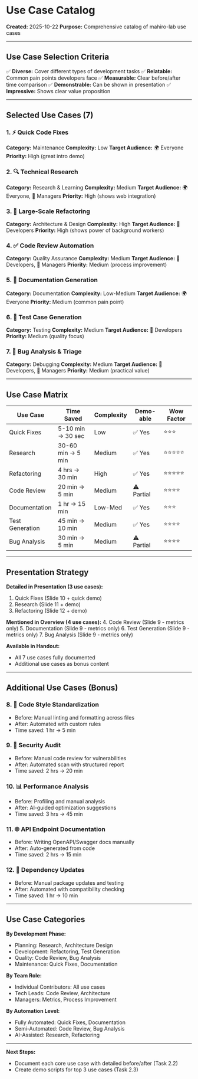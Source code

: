 # Use Case Catalog

**Created:** 2025-10-22
**Purpose:** Comprehensive catalog of mahiro-lab use cases

---

## Use Case Selection Criteria

✅ **Diverse:** Cover different types of development tasks
✅ **Relatable:** Common pain points developers face
✅ **Measurable:** Clear before/after time comparison
✅ **Demonstrable:** Can be shown in presentation
✅ **Impressive:** Shows clear value proposition

---

## Selected Use Cases (7)

### 1. ⚡ Quick Code Fixes
**Category:** Maintenance
**Complexity:** Low
**Target Audience:** 🌍 Everyone
**Priority:** High (great intro demo)

### 2. 🔍 Technical Research
**Category:** Research & Learning
**Complexity:** Medium
**Target Audience:** 🌍 Everyone, 💼 Managers
**Priority:** High (shows web integration)

### 3. 🔄 Large-Scale Refactoring
**Category:** Architecture & Design
**Complexity:** High
**Target Audience:** 🔧 Developers
**Priority:** High (shows power of background workers)

### 4. ✅ Code Review Automation
**Category:** Quality Assurance
**Complexity:** Medium
**Target Audience:** 🔧 Developers, 💼 Managers
**Priority:** Medium (process improvement)

### 5. 📝 Documentation Generation
**Category:** Documentation
**Complexity:** Low-Medium
**Target Audience:** 🌍 Everyone
**Priority:** Medium (common pain point)

### 6. 🧪 Test Case Generation
**Category:** Testing
**Complexity:** Medium
**Target Audience:** 🔧 Developers
**Priority:** Medium (quality focus)

### 7. 🐛 Bug Analysis & Triage
**Category:** Debugging
**Complexity:** Medium
**Target Audience:** 🔧 Developers, 💼 Managers
**Priority:** Medium (practical value)

---

## Use Case Matrix

| Use Case | Time Saved | Complexity | Demo-able | Wow Factor |
|----------|------------|------------|-----------|------------|
| Quick Fixes | 5-10 min → 30 sec | Low | ✅ Yes | ⭐⭐⭐ |
| Research | 30-60 min → 5 min | Medium | ✅ Yes | ⭐⭐⭐⭐⭐ |
| Refactoring | 4 hrs → 30 min | High | ✅ Yes | ⭐⭐⭐⭐⭐ |
| Code Review | 20 min → 5 min | Medium | ⚠️ Partial | ⭐⭐⭐⭐ |
| Documentation | 1 hr → 15 min | Low-Med | ✅ Yes | ⭐⭐⭐ |
| Test Generation | 45 min → 10 min | Medium | ✅ Yes | ⭐⭐⭐⭐ |
| Bug Analysis | 30 min → 5 min | Medium | ⚠️ Partial | ⭐⭐⭐⭐ |

---

## Presentation Strategy

**Detailed in Presentation (3 use cases):**
1. Quick Fixes (Slide 10 + quick demo)
2. Research (Slide 11 + demo)
3. Refactoring (Slide 12 + demo)

**Mentioned in Overview (4 use cases):**
4. Code Review (Slide 9 - metrics only)
5. Documentation (Slide 9 - metrics only)
6. Test Generation (Slide 9 - metrics only)
7. Bug Analysis (Slide 9 - metrics only)

**Available in Handout:**
- All 7 use cases fully documented
- Additional use cases as bonus content

---

## Additional Use Cases (Bonus)

### 8. 🎨 Code Style Standardization
- Before: Manual linting and formatting across files
- After: Automated with custom rules
- Time saved: 1 hr → 5 min

### 9. 🔐 Security Audit
- Before: Manual code review for vulnerabilities
- After: Automated scan with structured report
- Time saved: 2 hrs → 20 min

### 10. 📊 Performance Analysis
- Before: Profiling and manual analysis
- After: AI-guided optimization suggestions
- Time saved: 3 hrs → 45 min

### 11. 🌐 API Endpoint Documentation
- Before: Writing OpenAPI/Swagger docs manually
- After: Auto-generated from code
- Time saved: 2 hrs → 15 min

### 12. 🔄 Dependency Updates
- Before: Manual package updates and testing
- After: Automated with compatibility checking
- Time saved: 1 hr → 10 min

---

## Use Case Categories

**By Development Phase:**
- Planning: Research, Architecture Design
- Development: Refactoring, Test Generation
- Quality: Code Review, Bug Analysis
- Maintenance: Quick Fixes, Documentation

**By Team Role:**
- Individual Contributors: All use cases
- Tech Leads: Code Review, Architecture
- Managers: Metrics, Process Improvement

**By Automation Level:**
- Fully Automated: Quick Fixes, Documentation
- Semi-Automated: Code Review, Bug Analysis
- AI-Assisted: Research, Refactoring

---

**Next Steps:**
- Document each core use case with detailed before/after (Task 2.2)
- Create demo scripts for top 3 use cases (Task 2.3)
